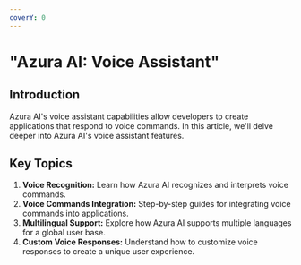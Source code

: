 ```yaml
---
coverY: 0
---
```


# "Azura AI: Voice Assistant"

## **Introduction**

Azura AI's voice assistant capabilities allow developers to create applications that respond to voice commands. In this article, we'll delve deeper into Azura AI's voice assistant features.

## **Key Topics**

1. **Voice Recognition:** Learn how Azura AI recognizes and interprets voice commands.
2. **Voice Commands Integration:** Step-by-step guides for integrating voice commands into applications.
3. **Multilingual Support:** Explore how Azura AI supports multiple languages for a global user base.
4. **Custom Voice Responses:** Understand how to customize voice responses to create a unique user experience.
